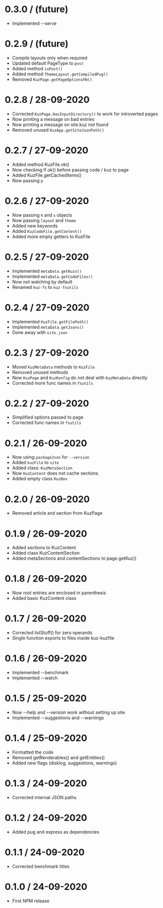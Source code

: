 
0.3.0 / (future)
====================
  * Implemented --serve


0.2.9 / (future)
====================
  * Compile layouts only when required
  * Updated default PageType to `post`
  * Added method `isPost()`
  * Added method `ThemeLayout.getCompiledPug()`
  * Removed `KuzPage.getPageOptionsFN()`


0.2.8 / 28-09-2020
====================
  * Corrected `KuzPage.HasInputDirectory()` to work for introverted pages
  * Now printing a message on bad entries
  * Now printing a message on site.kuz not found
  * Removed unused `KuzApp.getSiteJsonPath()`


0.2.7 / 27-09-2020
====================
  * Added method KuzFile.ok()
  * Now checking if ok() before passing code / kuz to page
  * Added KuzFile.getCachedItems()
  * Now passing `p`


0.2.6 / 27-09-2020
====================
  * Now passing `k` and `s` objects
  * Now passing `layout` and `theme`
  * Added new keywords
  * Added `KuzCodeFile.getContent()`
  * Added more empty getters to KuzFile


0.2.5 / 27-09-2020
====================
  * Implemented `metaData.getKuzs()`
  * Implemented `metaData.getCodeFiles()`
  * Now not watching by default
  * Renamed `kuz-fs` to `kuz-fsutils`


0.2.4 / 27-09-2020
====================
  * Implemented `KuzFile.getFilePath()`
  * Implemented `metaData.getJsons()`
  * Done away with `site.json`


0.2.3 / 27-09-2020
====================
  * Moved `KuzMetaData` methods to `KuzFile`
  * Removed unused methods
  * Now `KuzPage` and `KuzKonfig` do not deal with `KuzMetaData` directly
  * Corrected more func names in `fsutils`


0.2.2 / 27-09-2020
====================
  * Simplified options passed to page
  * Corrected func names in `fsutils`


0.2.1 / 26-09-2020
====================
  * Now using `packageJson` for `--version`
  * Added `kuzFile` to `site`
  * Added class: `KuzMetaSection`
  * Now `KuzContent` does not cache sections
  * Added empty class `KuzBox`


0.2.0 / 26-09-2020
====================
  * Removed article and section from KuzPage


0.1.9 / 26-09-2020
====================
  * Added sections to KuzContent
  * Added class KuzContentSection
  * Added metaSections and contentSections to page.getKuz()


0.1.8 / 26-09-2020
====================
  * Now root entries are enclosed in parenthesis
  * Added basic KuzContent class


0.1.7 / 26-09-2020
====================
  * Corrected listStuff() for zero operands
  * Single function exports to files inside kuz-kuzfile


0.1.6 / 26-09-2020
====================
  * Implemented --benchmark
  * Implemented --watch


0.1.5 / 25-09-2020
====================
  * Now --help and --version work without setting up site
  * Implemented --suggestions and --warnings


0.1.4 / 25-09-2020
====================
  * Formatted the code
  * Removed getRenderables() and getEntities()
  * Added new flags (disklog, suggestions, warnings)


0.1.3 / 24-09-2020
====================
  * Corrected internal JSON paths


0.1.2 / 24-09-2020
====================
  * Added pug and express as dependencies


0.1.1 / 24-09-2020
====================
  * Corrected benchmark titles


0.1.0 / 24-09-2020
====================
  * First NPM release


